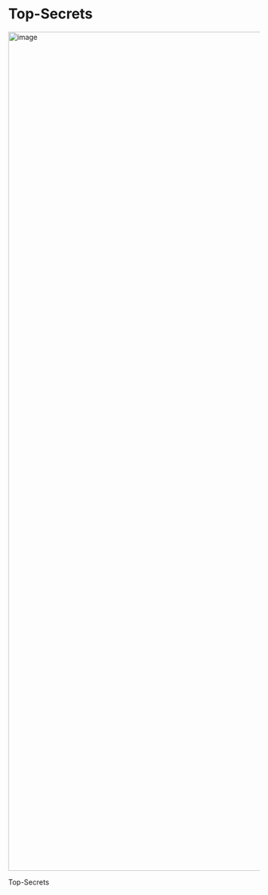 # Top-Secrets

<img width="1680" alt="image" src="https://github.com/user-attachments/assets/5d645347-c649-4efb-9109-e9b9d688c822">

Top-Secrets
